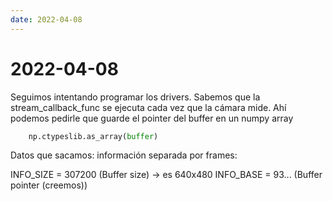 ```yaml
---
date: 2022-04-08
---
```

# 2022-04-08
Seguimos intentando programar los drivers.
Sabemos que la stream_callback_func se ejecuta cada vez que la cámara mide. Ahí podemos pedirle que guarde el pointer del buffer en un numpy array 
```python
	np.ctypeslib.as_array(buffer)
```
Datos que sacamos: información separada por frames:

INFO_SIZE = 307200 (Buffer size) -> es 640x480
INFO_BASE = 93... (Buffer pointer (creemos))

